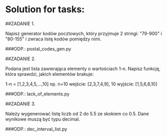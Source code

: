 # Solution for tasks:

##ZADANIE 1. 

Napisz generator kodów pocztowych, który przyjmuje 2 stringi: "79-900" i "80-155" i zwraca listę kodów pomiędzy nimi.

###ODP.: postal_codes_gen.py

##ZADANIE 2. 

Podana jest lista zawierająca elementy o wartościach 1-n. Napisz funkcję, która sprawdzi, jakich elementów brakuje:

1-n = [1,2,3,4,5,...,10]
np. n=10
wejście: [2,3,7,4,9], 10
wyjście: [1,5,6,8,10]

###ODP.: lack_of_elements.py

##ZADANIE 3. 

Należy wygenerować listę liczb od 2 do 5.5 ze skokiem co 0.5.
Dane wynikowe muszą być typu decimal.

###ODP.: dec_interval_list.py



